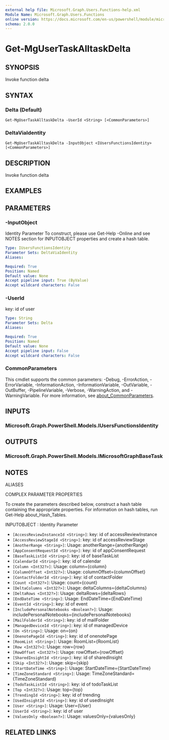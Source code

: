 ```yaml
---
external help file: Microsoft.Graph.Users.Functions-help.xml
Module Name: Microsoft.Graph.Users.Functions
online version: https://docs.microsoft.com/en-us/powershell/module/microsoft.graph.users.functions/get-mgusertaskalltaskdelta
schema: 2.0.0
---
```


# Get-MgUserTaskAlltaskDelta

## SYNOPSIS
Invoke function delta

## SYNTAX

### Delta (Default)
```
Get-MgUserTaskAlltaskDelta -UserId <String> [<CommonParameters>]
```

### DeltaViaIdentity
```
Get-MgUserTaskAlltaskDelta -InputObject <IUsersFunctionsIdentity> [<CommonParameters>]
```

## DESCRIPTION
Invoke function delta

## EXAMPLES

## PARAMETERS

### -InputObject
Identity Parameter
To construct, please use Get-Help -Online and see NOTES section for INPUTOBJECT properties and create a hash table.

```yaml
Type: IUsersFunctionsIdentity
Parameter Sets: DeltaViaIdentity
Aliases:

Required: True
Position: Named
Default value: None
Accept pipeline input: True (ByValue)
Accept wildcard characters: False
```

### -UserId
key: id of user

```yaml
Type: String
Parameter Sets: Delta
Aliases:

Required: True
Position: Named
Default value: None
Accept pipeline input: False
Accept wildcard characters: False
```

### CommonParameters
This cmdlet supports the common parameters: -Debug, -ErrorAction, -ErrorVariable, -InformationAction, -InformationVariable, -OutVariable, -OutBuffer, -PipelineVariable, -Verbose, -WarningAction, and -WarningVariable. For more information, see [about_CommonParameters](http://go.microsoft.com/fwlink/?LinkID=113216).

## INPUTS

### Microsoft.Graph.PowerShell.Models.IUsersFunctionsIdentity
## OUTPUTS

### Microsoft.Graph.PowerShell.Models.IMicrosoftGraphBaseTask
## NOTES

ALIASES

COMPLEX PARAMETER PROPERTIES

To create the parameters described below, construct a hash table containing the appropriate properties. For information on hash tables, run Get-Help about_Hash_Tables.


INPUTOBJECT <IUsersFunctionsIdentity>: Identity Parameter
  - `[AccessReviewInstanceId <String>]`: key: id of accessReviewInstance
  - `[AccessReviewStageId <String>]`: key: id of accessReviewStage
  - `[AnotherRange <String>]`: Usage: anotherRange={anotherRange}
  - `[AppConsentRequestId <String>]`: key: id of appConsentRequest
  - `[BaseTaskListId <String>]`: key: id of baseTaskList
  - `[CalendarId <String>]`: key: id of calendar
  - `[Column <Int32?>]`: Usage: column={column}
  - `[ColumnOffset <Int32?>]`: Usage: columnOffset={columnOffset}
  - `[ContactFolderId <String>]`: key: id of contactFolder
  - `[Count <Int32?>]`: Usage: count={count}
  - `[DeltaColumns <Int32?>]`: Usage: deltaColumns={deltaColumns}
  - `[DeltaRows <Int32?>]`: Usage: deltaRows={deltaRows}
  - `[EndDateTime <String>]`: Usage: EndDateTime={EndDateTime}
  - `[EventId <String>]`: key: id of event
  - `[IncludePersonalNotebooks <Boolean?>]`: Usage: includePersonalNotebooks={includePersonalNotebooks}
  - `[MailFolderId <String>]`: key: id of mailFolder
  - `[ManagedDeviceId <String>]`: key: id of managedDevice
  - `[On <String>]`: Usage: on={on}
  - `[OnenotePageId <String>]`: key: id of onenotePage
  - `[RoomList <String>]`: Usage: RoomList={RoomList}
  - `[Row <Int32?>]`: Usage: row={row}
  - `[RowOffset <Int32?>]`: Usage: rowOffset={rowOffset}
  - `[SharedInsightId <String>]`: key: id of sharedInsight
  - `[Skip <Int32?>]`: Usage: skip={skip}
  - `[StartDateTime <String>]`: Usage: StartDateTime={StartDateTime}
  - `[TimeZoneStandard <String>]`: Usage: TimeZoneStandard={TimeZoneStandard}
  - `[TodoTaskListId <String>]`: key: id of todoTaskList
  - `[Top <Int32?>]`: Usage: top={top}
  - `[TrendingId <String>]`: key: id of trending
  - `[UsedInsightId <String>]`: key: id of usedInsight
  - `[User <String>]`: Usage: User={User}
  - `[UserId <String>]`: key: id of user
  - `[ValuesOnly <Boolean?>]`: Usage: valuesOnly={valuesOnly}

## RELATED LINKS
